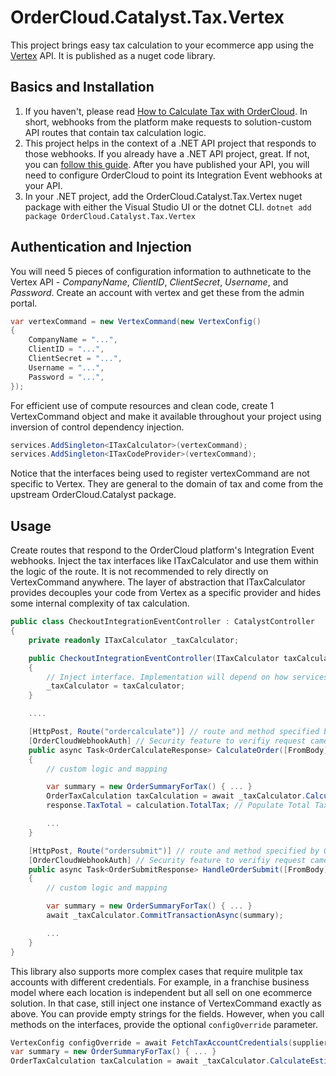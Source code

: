﻿# OrderCloud.Catalyst.Tax.Vertex

This project brings easy tax calculation to your ecommerce app using the [Vertex](https://www.vertexinc.com/) API. It is published as a nuget code library.

## Basics and Installation

1. If you haven't, please read [How to Calculate Tax with OrderCloud](https://ordercloud.io/knowledge-base/how-to-calculate-tax-with-ordercloud). In short, webhooks from the platform make requests to solution-custom API routes that contain tax calculation logic. 
2. This project helps in the context of a .NET API project that responds to those webhooks. If you already have a .NET API project, great. If not, you can [follow this guide](https://ordercloud.io/knowledge-base/start-dotnet-middleware-from-scratch). After you have published your API, you will need to configure OrderCloud to point its Integration Event webhooks at your API. 
3. In your .NET project, add the OrderCloud.Catalyst.Tax.Vertex nuget package with either the Visual Studio UI or the dotnet CLI.
`dotnet add package OrderCloud.Catalyst.Tax.Vertex`

## Authentication and Injection

You will need 5 pieces of configuration information to authneticate to the Vertex API - *CompanyName*, *ClientID*, *ClientSecret*, *Username*, and *Password*. Create an account with vertex and get these from the admin portal.

```c#
var vertexCommand = new VertexCommand(new VertexConfig()
{
	CompanyName = "...",
	ClientID = "...",
	ClientSecret = "...",
	Username = "...",
	Password = "...",
});
```

For efficient use of compute resources and clean code, create 1 VertexCommand object and make it available throughout your project using inversion of control dependency injection. 

```c#
services.AddSingleton<ITaxCalculator>(vertexCommand);
services.AddSingleton<ITaxCodeProvider>(vertexCommand);
```

Notice that the interfaces being used to register vertexCommand are not specific to Vertex. They are general to the domain of tax and come from the upstream OrderCloud.Catalyst package. 


## Usage 

Create routes that respond to the OrderCloud platform's Integration Event webhooks. Inject the tax interfaces like ITaxCalculator and use them within the logic of the route. It is not recommended to rely directly on VertexCommand anywhere. The layer of abstraction that ITaxCalculator provides decouples your code from Vertex as a specific provider and hides some internal complexity of tax calculation.

```c#
public class CheckoutIntegrationEventController : CatalystController
{
	private readonly ITaxCalculator _taxCalculator;

	public CheckoutIntegrationEventController(ITaxCalculator taxCalculator)
	{
		// Inject interface. Implementation will depend on how services were registered, VertexCommand in this case.
		_taxCalculator = taxCalculator; 
	}

	....

	[HttpPost, Route("ordercalculate")] // route and method specified by OrderCloud platform
	[OrderCloudWebhookAuth] // Security feature to verifiy request came from Ordercloud.
	public async Task<OrderCalculateResponse> CalculateOrder([FromBody] OrderCalculatePayload<CheckoutConfig> payload)
	{
		// custom logic and mapping 

		var summary = new OrderSummaryForTax() { ... }
		OrderTaxCalculation taxCalculation = await _taxCalculator.CalculateEstimateAsync(summary);
		response.TaxTotal = calculation.TotalTax; // Populate Total Tax field on the Order

		...
	}

	[HttpPost, Route("ordersubmit")] // route and method specified by OrderCloud platform
	[OrderCloudWebhookAuth] // Security feature to verifiy request came from Ordercloud.
	public async Task<OrderSubmitResponse> HandleOrderSubmit([FromBody] OrderCalculatePayload<CheckoutConfig> payload)
	{
		// custom logic and mapping 

		var summary = new OrderSummaryForTax() { ... }
		await _taxCalculator.CommitTransactionAsync(summary);

		...
	}
}
```

This library also supports more complex cases that require mulitple tax accounts with different credentials. For example, in a franchise business model where each location is independent but all sell on one ecommerce solution. In that case, still inject one instance of VertexCommand exactly as above. You can provide empty strings for the fields. However, when you call methods on the interfaces, provide the optional `configOverride` parameter. 

```c#
VertexConfig configOverride = await FetchTaxAccountCredentials(supplierID);
var summary = new OrderSummaryForTax() { ... }
OrderTaxCalculation taxCalculation = await _taxCalculator.CalculateEstimateAsync(summary, configOverride);
```